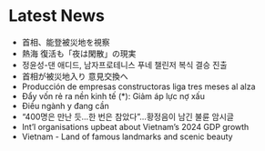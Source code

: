 # Latest News
-  首相、能登被災地を視察
-  熱海 復活も「夜は閑散」の現実
-  정윤성-댄 애디드, 남자프로테니스 푸네 챌린저 복식 결승 진출
-  首相が被災地入り 意見交換へ
-  Producción de empresas constructoras liga tres meses al alza
-  Đẩy vốn rẻ ra nền kinh tế (*): Giảm áp lực nợ xấu
-  Điều ngành y đang cần
-  “400명은 만난 듯…한 번은 참았다”…황정음이 남긴 불륜 암시글
-  Int’l organisations upbeat about Vietnam’s 2024 GDP growth
-  Vietnam - Land of famous landmarks and scenic beauty
